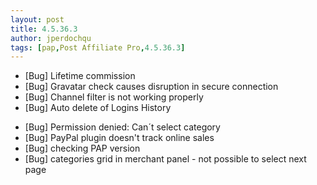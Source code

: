 ```yaml
---
layout: post
title: 4.5.36.3
author: jperdochqu
tags: [pap,Post Affiliate Pro,4.5.36.3]
---
```


- [Bug] Lifetime commission
- [Bug] Gravatar check causes disruption in  secure connection
- [Bug] Channel filter is not working properly
- [Bug] Auto delete of Logins History

<!--more-->

- [Bug] Permission denied: Can´t select category
- [Bug] PayPal plugin doesn't track online sales
- [Bug] checking PAP version
- [Bug] categories grid in merchant panel - not possible to select next page
